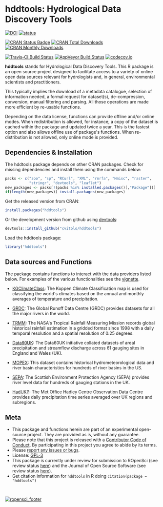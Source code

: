 
<!-- Edit the README.Rmd only!!! The README.md is generated automatically from README.Rmd. -->
hddtools: Hydrological Data Discovery Tools
===========================================

[![DOI](https://zenodo.org/badge/9118/cvitolo/hddtools.svg)](https://zenodo.org/badge/latestdoi/9118/cvitolo/hddtools) [![status](http://joss.theoj.org/papers/3287a12e7ce5d7e89938a6b4f56fc225/status.svg)](http://joss.theoj.org/papers/3287a12e7ce5d7e89938a6b4f56fc225)

[![CRAN Status Badge](http://www.r-pkg.org/badges/version/hddtools)](https://cran.r-project.org/package=hddtools) [![CRAN Total Downloads](http://cranlogs.r-pkg.org/badges/grand-total/hddtools)](https://cran.r-project.org/package=hddtools) [![CRAN Monthly Downloads](http://cranlogs.r-pkg.org/badges/hddtools)](https://cran.r-project.org/package=hddtools)

[![Travis-CI Build Status](https://travis-ci.org/cvitolo/hddtools.svg?branch=master)](https://travis-ci.org/cvitolo/hddtools) [![AppVeyor Build Status](https://ci.appveyor.com/api/projects/status/github/cvitolo/hddtools?branch=master&svg=true)](https://ci.appveyor.com/project/cvitolo/hddtools) [![codecov.io](https://codecov.io/github/cvitolo/hddtools/coverage.svg?branch=master)](https://codecov.io/github/cvitolo/hddtools?branch=master)

**hddtools** stands for Hydrological Data Discovery Tools. This R package is an open source project designed to facilitate access to a variety of online open data sources relevant for hydrologists and, in general, environmental scientists and practitioners.

This typically implies the download of a metadata catalogue, selection of information needed, a formal request for dataset(s), de-compression, conversion, manual filtering and parsing. All those operations are made more efficient by re-usable functions.

Depending on the data license, functions can provide offline and/or online modes. When redistribution is allowed, for instance, a copy of the dataset is cached within the package and updated twice a year. This is the fastest option and also allows offline use of package's functions. When re-distribution is not allowed, only online mode is provided.

Dependencies & Installation
---------------------------

The hddtools package depends on other CRAN packages. Check for missing dependencies and install them using the commands below:

``` r
packs <- c("zoo", "sp", "RCurl", "XML", "rnrfa", "Hmisc", "raster", 
           "stringr", "devtools", "leaflet")
new_packages <- packs[!(packs %in% installed.packages()[,"Package"])]
if(length(new_packages)) install.packages(new_packages)
```

Get the released version from CRAN:

``` r
install.packages("hddtools")
```

Or the development version from github using [devtools](https://github.com/hadley/devtools):

``` r
devtools::install_github("cvitolo/hddtools")
```

Load the hddtools package:

``` r
library("hddtools")
```

Data sources and Functions
--------------------------

The package contains functions to interact with the data providers listed below. For examples of the various functionalities see the [vignette](vignettes/hddtools_vignette.Rmd).

-   [KGClimateClass](http://koeppen-geiger.vu-wien.ac.at/): The Koppen Climate Classification map is used for classifying the world's climates based on the annual and monthly averages of temperature and precipitation.

-   [GRDC](http://www.bafg.de/GRDC/EN/Home/homepage_node.html): The Global Runoff Data Centre (GRDC) provides datasets for all the major rivers in the world.

-   [TRMM](http://trmm.gsfc.nasa.gov/): The NASA's Tropical Rainfall Measuring Mission records global historical rainfall estimation in a gridded format since 1998 with a daily temporal resolution and a spatial resolution of 0.25 degrees.

-   [Data60UK](http://tdwg.catchment.org/datasets.html): The Data60UK initiative collated datasets of areal precipitation and streamflow discharge across 61 gauging sites in England and Wales (UK).

-   [MOPEX](http://tdwg.catchment.org/datasets.html): This dataset contains historical hydrometeorological data and river basin characteristics for hundreds of river basins in the US.

-   [SEPA](http://apps.sepa.org.uk/waterlevels/): The Scottish Environment Protection Agency (SEPA) provides river level data for hundreds of gauging stations in the UK.

-   [HadUKP](http://www.metoffice.gov.uk/hadobs/hadukp/): The Met Office Hadley Centre Observation Data Centre provides daily precipitation time series averaged over UK regions and subregions.

Meta
----

-   This package and functions herein are part of an experimental open-source project. They are provided as is, without any guarantee.
-   Please note that this project is released with a [Contributor Code of Conduct](CONDUCT.md). By participating in this project you agree to abide by its terms.
-   Please [report any issues or bugs](https://github.com/cvitolo/hddtools/issues).
-   License: [GPL-3](https://opensource.org/licenses/GPL-3.0)
-   This package is currently under review for submission to ROpenSci (see review status [here](https://github.com/ropensci/onboarding/issues/73)) and the Journal of Open Source Software (see review status [here](https://github.com/openjournals/joss-reviews/issues/56)).
-   Get citation information for `hddtools` in R doing `citation(package = "hddtools")`

<br/>

[![ropensci\_footer](http://ropensci.org/public_images/github_footer.png)](http://ropensci.org)
